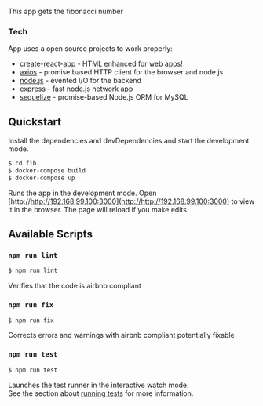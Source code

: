 
This app gets the fibonacci number 

### Tech

App uses a open source projects to work properly:
* [create-react-app](https://create-react-app.dev/) - HTML enhanced for web apps!
* [axios](https://github.com/axios/axios) - promise based HTTP client for the browser and node.js
* [node.js](https://nodejs.org/en/) - evented I/O for the backend
* [express](https://expressjs.com/ru/) - fast node.js network app 
* [sequelize](https://sequelize.org/) - promise-based Node.js ORM for  MySQL



## Quickstart

Install the dependencies and devDependencies and start the development mode.

```sh
$ cd fib
$ docker-compose build
$ docker-compose up
```
Runs the app in the development mode.
Open [http://http://192.168.99.100:3000](http://http://192.168.99.100:3000) to view it in the browser.
The page will reload if you make edits.



## Available Scripts

### `npm run lint`
```sh
$ npm run lint
```
Verifies that the code is airbnb compliant

### `npm run fix`
```sh
$ npm run fix
```
Corrects errors and warnings with airbnb compliant potentially fixable

### `npm run test`
```sh
$ npm run test
```
Launches the test runner in the interactive watch mode.<br />
See the section about [running tests](https://facebook.github.io/create-react-app/docs/running-tests) for more information.

